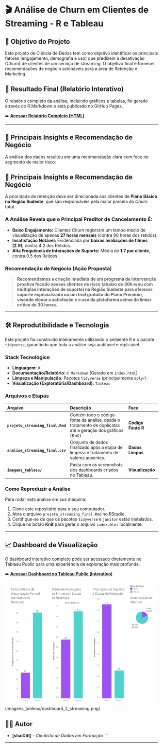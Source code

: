 # 🎬 Análise de Churn em Clientes de Streaming - R e Tableau

## 🎯 Objetivo do Projeto

Este projeto de Ciência de Dados tem como objetivo identificar os principais fatores (engajamento, demografia e uso) que predizem a desativação (Churn) de clientes de um serviço de streaming. O objetivo final é fornecer recomendações de negócio acionáveis para a área de Retenção e Marketing.

## 🔗 Resultado Final (Relatório Interativo)

O relatório completo da análise, incluindo gráficos e tabelas, foi gerado através do R Markdown e está publicado no GitHub Pages.

➡️ **[Acessar Relatório Completo (HTML)](https://shaiditt.github.io/projeto_streaming/)**

---

## 🔑 Principais Insights e Recomendação de Negócio

A análise dos dados resultou em uma recomendação clara com foco no segmento de maior risco:

## 🔑 Principais Insights e Recomendação de Negócio

A prioridade de retenção deve ser direcionada aos clientes de **Plano Básico na Região Sudeste**, que são responsáveis pela maior parcela do *Churn* total.

### A Análise Revela que o Principal Preditor de Cancelamento É:

* **Baixo Engajamento:** Clientes *Churn* registram um tempo médio de visualização de apenas **27 horas mensais** (contra 90 horas dos retidos).
* **Insatisfação Notável:** Evidenciada por **baixas avaliações de filmes (2.9)**, contra 4.2 dos Retidos.
* **Alta Frequência de Interações de Suporte:** Média de **1.7 por cliente**, contra 0.5 dos Retidos.

### Recomendação de Negócio (Ação Proposta)

> **Recomendamos a criação imediata de um programa de intervenção proativa focado nesses clientes de risco (abaixo de 30h e/ou com múltiplas interações de suporte) na Região Sudeste para oferecer suporte especializado ou um *trial* gratuito do Plano Premium, visando elevar a satisfação e o uso da plataforma acima do limiar crítico de 30 horas.**

---

## 🛠 Reprodutibilidade e Tecnologia

Este projeto foi construído inteiramente utilizando o ambiente R e o pacote `tidyverse`, garantindo que toda a análise seja auditável e replicável.

### Stack Tecnológico
* **Linguagem:** `R`
* **Documentação/Relatório:** `R Markdown` (Gerado em `index.html`)
* **Limpeza e Manipulação:** Pacotes `tidyverse` (principalmente `dplyr`)
* **Visualização (Exploratória/Dashboard):** `Tableau`

### Arquivos e Etapas
| Arquivo | Descrição | Foco |
| :--- | :--- | :--- |
| **`projeto_streaming_final.Rmd`** | Contém todo o código-fonte da análise, desde o tratamento de duplicatas até a geração dos gráficos (Knit). | **Código Fonte R** |
| **`analise_streaming_final.csv`** | Conjunto de dados finalizado após a etapa de limpeza e tratamento de valores ausentes. | **Dados Limpos** |
| **`imagens_tableau/`** | Pasta com os screenshots dos dashboards criados no Tableau. | **Visualização** |

### Como Reproduzir a Análise

Para rodar esta análise em sua máquina:

1.  Clone este repositório para o seu computador.
2.  Abra o arquivo `projeto_streaming_final.Rmd` no RStudio.
3.  Certifique-se de que os pacotes `tidyverse` e `janitor` estão instalados.
4.  Clique no botão **Knit** para gerar o arquivo `index.html` localmente.

---

## 📈 Dashboard de Visualização

O dashboard interativo completo pode ser acessado diretamente no Tableau Public para uma experiência de exploração mais profunda.

➡️ **[Acessar Dashboard no Tableau Public (Interativo)](https://public.tableau.com/app/profile/shaini.dittberner/viz/AnlisedeEngajamentoeRotatividadeChurndeClientesemumaPlataformadeStreaming/Dashboard1)**

![Dashboard de Comparação de Engajamento e Frustração](imagens_tableau/dashboard_1_streaming.png)(imagens_tableau/dashboard_2_streaming.png)

## 🧑‍💻 Autor

* **[shaiDitt]** - *Cientista de Dados em Formação* ```

---
